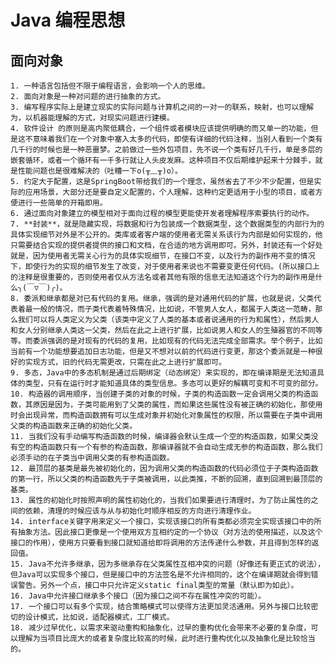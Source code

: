 # Java 编程思想

## 面向对象

 	1. 一种语言包括但不限于编程语言，会影响一个人的思维。
 	2. 面向对象是一种对问题的进行抽象的方式。
 	3. 编写程序实际上是建立现实的实际问题与计算机之间的一对一的联系，映射，也可以理解为，以机器能理解的方式，对现实问题进行建模。
 	4. 软件设计 的原则是高内聚低耦合，一个组件或者模块应该提供明确的而又单一的功能，但是这不意味着我们在一个对象中塞入太多的代码，即使有详细的代码注释，当别人看到一个类有几千行的时候也是一种恶噩梦。之前做过一些外包项目，先不说一个类有好几千行，单是多层的嵌套循环，或者一个循环有一千多行就让人头皮发麻。这种项目不仅后期维护起来十分棘手，就是性能问题也是很难解决的（吐糟一下o(╥﹏╥)o）。
 	5. 约定大于配置，这是SpringBoot带给我们的一个理念，虽然省去了不少不少配置，但是实际的应用场景，大部分还是要自定义配置的，个人理解，这种约定更适用于小型的项目，或者方便进行一些简单的开箱即用。
 	6. 通过面向对象建立的模型相对于面向过程的模型更能使开发者理解程序索要执行的动作。
 	7. **封装**，就是隐藏实现，将数据和行为包装成一个数据类型，这个数据类型的内部行为的具体实现细节对外是不公开的。类库或者客户端的使用者无需关系该行为内部是如何实现的，他只需要结合实现的提供者提供的接口和文档，在合适的地方调用即可。另外，封装还有一个好处就是，因为使用者无需关心行为的具体实现细节，在接口不变，以及行为的副作用不变的情况下，即使行为的实现的细节发生了改变，对于使用者来说也不需要变更任何代码。(所以接口上的注释是很重要的，否则使用者仅从方法名或者其他有限的信息无法知道这个行为的副作用是什么╮(￣▽￣)╭)。
 	8. 委派和继承都是对已有代码的复用。继承，强调的是对通用代码的扩展，也就是说，父类代表着最一般的情况，而子类代表着特殊情况，比如说，不管男人女人，都属于人类这一范畴，那么我们可以将人类定义为父类（该类中定义了人类的基本或者说通用的行为和属性），然后男人和女人分别继承人类这一父类，然后在此之上进行扩展，比如说男人和女人的生殖器官的不同等等。而委派强调的是对现有的代码的复用，比如现有的代码无法完成全部需求。举个例子，比如当前有一个功能想要追加日志功能，但是又不想对以前的代码进行变更，那这个委派就是一种很好的实现方式，旧的代码无需更改，只需在此之上进行扩展即可。
 	9. 多态，Java中的多态机制是通过后期绑定（动态绑定）来实现的，即在编译期是无法知道具体的类型，只有在运行时才能知道具体的类型信息。多态可以更好的解耦可变和不可变的部分。
 	10. 构造器的调用顺序，当创建子类的对象的时候，子类的构造函数一定会调用父类的构造函数，其原因是因为，子类可能用到了父类的属性，而如果这些属性没有被正确的初始化，那使用时会出现异常，而构造函数拥有可以生成对象并初始化对象属性的权限，所以需要在子类中调用父类的构造函数来正确的初始化父类。
 	11. 当我们没有手动编写构造函数的时候，编译器会默认生成一个空的构造函数，如果父类没有空的构造函数只有一个有参的构造函数，那编译器就不会自动生成无参的构造函数，那么我们必须手动的在子类当中调用父类的有参构造函数。
 	12. 最顶层的基类是最先被初始化的，因为调用父类的构造函数的代码必须位于子类构造函数的第一行，所以父类的构造函数先于子类被调用，以此类推，不断的回溯，直到回溯到最顶层的基类。
 	13. 属性的初始化时按照声明的属性初始化的，当我们如果要进行清理时，为了防止属性的之间的依赖，清理的时候应该与从与初始化时顺序相反的方向进行清理作业。
 	14. interface关键字用来定义一个接口，实现该接口的所有类都必须完全实现该接口中的所有抽象方法。因此接口更像是一个使用双方互相约定的一个协议（对方法的使用描述，以及这个接口的作用），使用方只要看到接口就知道给即将调用的方法传递什么参数，并且得到怎样的返回值。
 	15. Java不允许多继承，因为多继承存在父类属性互相冲突的问题（好像还有更正式的说法），但Java可以实现多个接口，但是接口中的方法签名是不允许相同的，这个在编译期就会得到错误警告。另外一个点，接口中只允许定义static final类型的常量（默认即为如此）。
 	16. Java中允许接口继承多个接口（因为接口之间不存在属性冲突的可能）。
 	17. 一个接口可以有多个实现，结合策略模式可以使得方法更加灵活通用。另外与接口比较密切的设计模式，比如说，适配器模式，工厂模式。
 	18. 减少过早优化，以需求来驱动重构和抽象化，过早的重构优化会带来不必要的复杂度，可以理解为当项目比庞大的或者复杂度比较高的时候，此时进行重构优化以及抽象化是比较恰当的。

